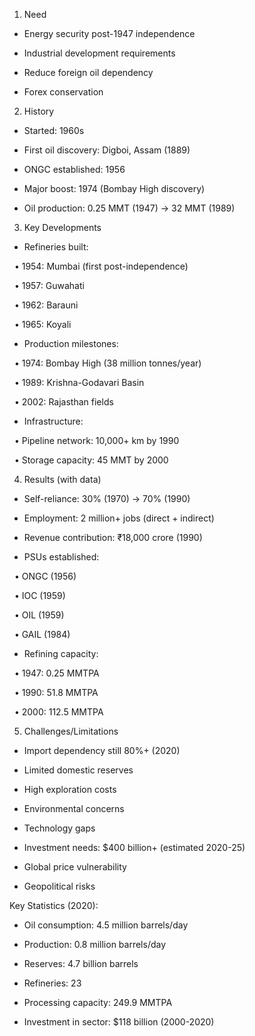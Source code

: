 

1. Need

- Energy security post-1947 independence

- Industrial development requirements

- Reduce foreign oil dependency

- Forex conservation

2. History

- Started: 1960s

- First oil discovery: Digboi, Assam (1889)

- ONGC established: 1956

- Major boost: 1974 (Bombay High discovery)

- Oil production: 0.25 MMT (1947) → 32 MMT (1989)

3. Key Developments

- Refineries built:

  • 1954: Mumbai (first post-independence)

  • 1957: Guwahati

  • 1962: Barauni

  • 1965: Koyali

- Production milestones:

  • 1974: Bombay High (38 million tonnes/year)

  • 1989: Krishna-Godavari Basin

  • 2002: Rajasthan fields

- Infrastructure:

  • Pipeline network: 10,000+ km by 1990

  • Storage capacity: 45 MMT by 2000

4. Results (with data)

- Self-reliance: 30% (1970) → 70% (1990)

- Employment: 2 million+ jobs (direct + indirect)

- Revenue contribution: ₹18,000 crore (1990)

- PSUs established:

  • ONGC (1956)

  • IOC (1959)

  • OIL (1959)

  • GAIL (1984)

- Refining capacity:

  • 1947: 0.25 MMTPA

  • 1990: 51.8 MMTPA

  • 2000: 112.5 MMTPA

5. Challenges/Limitations

- Import dependency still 80%+ (2020)

- Limited domestic reserves

- High exploration costs

- Environmental concerns

- Technology gaps

- Investment needs: $400 billion+ (estimated 2020-25)

- Global price vulnerability

- Geopolitical risks

Key Statistics (2020):

- Oil consumption: 4.5 million barrels/day

- Production: 0.8 million barrels/day

- Reserves: 4.7 billion barrels

- Refineries: 23

- Processing capacity: 249.9 MMTPA

- Investment in sector: $118 billion (2000-2020)
